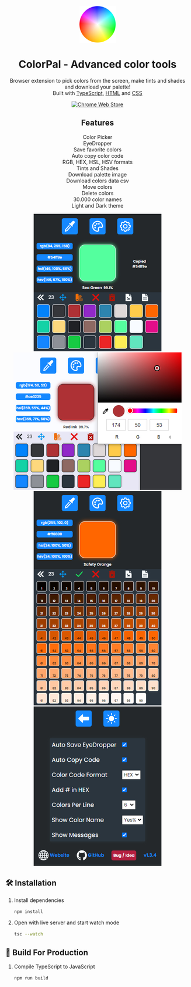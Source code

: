<div align="center">
  <a href="https://chrome.google.com/webstore/detail/mbnpegpimodgjmlbfhkkdgbcfjmgpoad" target="_blank"><img alt="Logo" src="https://raw.githubusercontent.com/nikosdaridis/colorpal/main/icons/logo128.png" width="100" /></a>
</div>
<h1 align="center">ColorPal - Advanced color tools</h1>
<p align="center">Browser extension to pick colors from the screen, make tints and shades and download your palette!<br>Built with <a href="https://www.typescriptlang.org" target="_blank">TypeScript</a>, <a href="https://developer.mozilla.org/en-US/docs/Web/HTML" target="_blank">HTML</a> and <a href="https://developer.mozilla.org/en-US/docs/Web/CSS" target="_blank">CSS</a>
</p>
<div align="center">
   <a href="https://chrome.google.com/webstore/detail/mbnpegpimodgjmlbfhkkdgbcfjmgpoad">
   <picture>
   <source srcset="https://i.imgur.com/XBIE9pk.png" media="(prefers-color-scheme: dark)">
   <img height="75" src="https://i.imgur.com/oGxig2F.png" alt="Chrome Web Store">
   </picture>
   </a>
</div>
<h2 align="center">
Features
</h2>
<p align="center">
Color Picker<br>
EyeDropper<br>
Save favorite colors<br>
Auto copy color code<br>
RGB, HEX, HSL, HSV formats<br>
Tints and Shades<br>
Download palette image<br>
Download colors data csv<br>
Move colors<br>
Delete colors<br>
30.000 color names<br>
Light and Dark theme<br>
</p>
<div align="center">
<img alt="Screenshot 1" src=https://raw.githubusercontent.com/nikosdaridis/colorpal/main/images/Screenshot1.jpg>
<img alt="Screenshot 2" src=https://raw.githubusercontent.com/nikosdaridis/colorpal/main/images/Screenshot2.jpg>
<img alt="Screenshot 3" src=https://raw.githubusercontent.com/nikosdaridis/colorpal/main/images/Screenshot3.jpg>
<img alt="Screenshot 4" src=https://raw.githubusercontent.com/nikosdaridis/colorpal/main/images/Screenshot4.jpg>
</div>

## 🛠 Installation

1. Install dependencies

   ```sh
   npm install
   ```

2. Open with live server and start watch mode

   ```sh
   tsc --watch
   ```

## 🚀 Build For Production

1. Compile TypeScript to JavaScript

   ```sh
   npm run build
   ```
